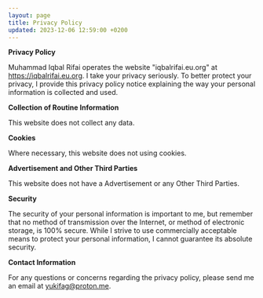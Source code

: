 ```yaml
---
layout: page
title: Privacy Policy
updated: 2023-12-06 12:59:00 +0200
---
```


**Privacy Policy**

Muhammad Iqbal Rifai operates the website "iqbalrifai.eu.org" at https://iqbalrifai.eu.org. I take your privacy seriously. To better protect your privacy, I provide this privacy policy notice explaining the way your personal information is collected and used.

**Collection of Routine Information**

This website does not collect any data.

**Cookies**

Where necessary, this website does not using cookies.

**Advertisement and Other Third Parties**

This website does not have a Advertisement or any Other Third Parties.

**Security**

The security of your personal information is important to me, but remember that no method of transmission over the Internet, or method of electronic storage, is 100% secure. While I strive to use commercially acceptable means to protect your personal information, I cannot guarantee its absolute security.

**Contact Information**

For any questions or concerns regarding the privacy policy, please send me an email at [yukifag@proton.me](mailto:yukifag@proton.me).
